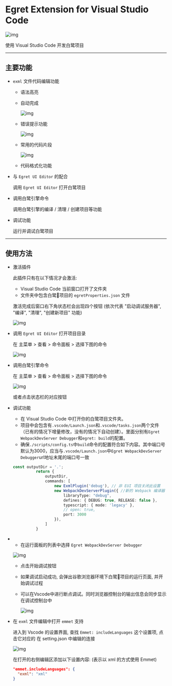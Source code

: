 # **Egret Extension for Visual Studio Code**

![img](images/README-0.png)

使用 Visual Studio Code 开发白鹭项目

---

## 主要功能

* `exml` 文件代码编辑功能

  * 语法高亮
  * 自动完成

    ![img](images/README-113934.png)

  * 错误提示功能

    ![img](images/README-113541.png)

  * 常用的代码片段

    ![img](images/README-113649.png)

  * 代码格式化功能

* 与 `Egret UI Editor` 的配合

  调用 `Egret UI Editor` 打开白鹭项目

* 调用白鹭引擎命令

  调用白鹭引擎的编译 / 清理 / 创建项目等功能

* 调试功能

  运行并调试白鹭项目

---

## 使用方法

* 激活插件

  此插件只有在以下情况才会激活:

  * Visual Studio Code 当前窗口打开了文件夹
  * 文件夹中包含白鹭项目的 `egretProperties.json` 文件

  激活完成后窗口右下角状态栏会出现四个按钮 (依次代表 "启动调试服务器", "编译", "清理", "创建新项目" 功能)

  ![img](images/README-112446.png)

* 调用 `Egret UI Editor` 打开项目目录

  在 主菜单 > 查看 > 命令面板 > 选择下图的命令

  ![img](images/README-105451.png)

* 调用白鹭引擎命令

  在 主菜单 > 查看 > 命令面板 > 选择下图的命令

  ![img](images/README-111643.png)

  或者点击状态栏的对应按钮

* 调试功能

  * 在 Visual Studio Code 中打开你的白鹭项目文件夹。
  * 项目中会包含有`.vscode/Launch.json`和`.vscode/tasks.json`两个文件（已有的情况下增量修改，没有的情况下自动创建）。里面分别有`Egret WebpackDevServer Debugger`和`egret: build`的配置。
  * 确保`./scripts/config.ts`中`build`命令的配置符合如下内容。其中端口号默认为3000，应当与`.vscode/Launch.json`中`Egret WebpackDevServer Debugger`url地址末尾的端口号一致

  ```typescript
  const outputDir = '.';
            return {
                outputDir,
                commands: [
                    new ExmlPlugin('debug'), // 非 EUI 项目关闭此设置
                    new WebpackDevServerPlugin({ //新的 Webpack 编译器
                        libraryType: "debug",
                        defines: { DEBUG: true, RELEASE: false },
                        typescript: { mode: 'legacy' },
                        // open: true,
                        port: 3000
                    }),
                ]
            }
  ```

* 
  * 在运行面板的列表中选择 `Egret WebpackDevServer Debugger`

  ![img](images/README-185511.png)

  * 点击开始调试按钮
  * 如果调试启动成功, 会弹出谷歌浏览器环境下白鹭项目的运行页面, 并开始调试过程
  * 可以在Vscode中进行断点调试。同时浏览器控制台的输出信息会同步显示在调试控制台中

    ![img](images/README-195511.png)


* 在 `exml` 文件编辑中打开 `emmet` 支持

  进入到 Vscode 的设置界面, 查找 `Emmet: includeLanguages` 这个设置项, 点击它对应的 在 setting.json 中编辑的连接

  ![img](images/README-175511.png)

  在打开的右侧编辑区添加以下设置内容: (表示以 xml 的方式使用 Emmet)

  ```json
  "emmet.includeLanguages": {
    "exml": "xml"
  }
  ```

